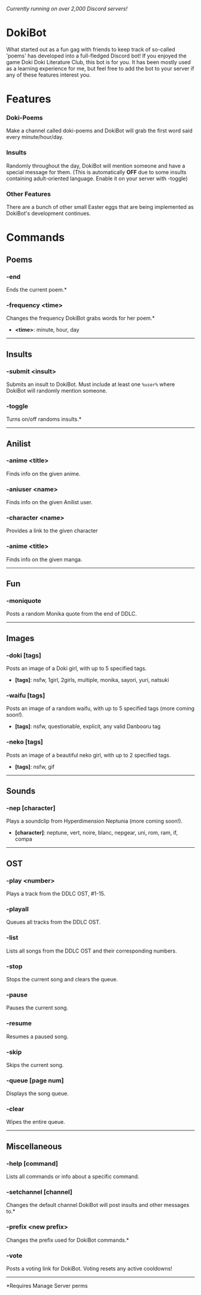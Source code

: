 *Currently running on over 2,000 Discord servers!*

# DokiBot

What started out as a fun gag with friends to keep track of so-called 'poems' has developed into a full-fledged Discord bot! If you enjoyed the game Doki Doki Literature Club, this bot is for you. It has been mostly used as a learning experience for me, but feel free to add the bot to your server if any of these features interest you.

# Features
### Doki-Poems
Make a channel called doki-poems and DokiBot will grab the first word said every minute/hour/day.
 
### Insults
Randomly throughout the day, DokiBot will mention someone and have a special message for them. (This is automatically **OFF** due to some insults containing adult-oriented language. Enable it on your server with -toggle)

### Other Features
There are a bunch of other small Easter eggs that are being implemented as DokiBot's development continues.

# Commands

## Poems
### -end
Ends the current poem.*

### -frequency \<time\>
Changes the frequency DokiBot grabs words for her poem.*
* **\<time\>**: minute, hour, day

---

## Insults
### -submit \<insult\>
Submits an insult to DokiBot. Must include at least one `%user%` where DokiBot will randomly mention someone.

### -toggle
Turns on/off randoms insults.*

---

## Anilist
### -anime \<title\>
Finds info on the given anime.

### -aniuser \<name\>
Finds info on the given Anilist user.

### -character \<name\>
Provides a link to the given character

### -anime \<title\>
Finds info on the given manga.

---

## Fun

### -moniquote
Posts a random Monika quote from the end of DDLC.

---

## Images
### -doki \[tags\]
Posts an image of a Doki girl, with up to 5 specified tags.
* **\[tags\]**: nsfw, 1girl, 2girls, multiple, monika, sayori, yuri, natsuki

### -waifu \[tags\]
Posts an image of a random waifu, with up to 5 specified tags (more coming soon!).
* **\[tags\]**: nsfw, questionable, explicit, any valid Danbooru tag

### -neko \[tags\]
Posts an image of a beautiful neko girl, with up to 2 specified tags.
* **\[tags\]**: nsfw, gif

---

## Sounds
### -nep \[character\]
Plays a soundclip from Hyperdimension Neptunia (more coming soon!).
* **\[character\]**: neptune, vert, noire, blanc, nepgear, uni, rom, ram, if, compa

---

## OST
### -play \<number\>
Plays a track from the DDLC OST, #1-15.

### -playall
Queues all tracks from the DDLC OST.

### -list
Lists all songs from the DDLC OST and their corresponding numbers.

### -stop
Stops the current song and clears the queue.

### -pause
Pauses the current song.

### -resume
Resumes a paused song.

### -skip
Skips the current song.

### -queue \[page num\]
Displays the song queue.

### -clear
Wipes the entire queue.

---

## Miscellaneous
### -help \[command\]
Lists all commands or info about a specific command.

### -setchannel \[channel\]
Changes the default channel DokiBot will post insults and other messages to.*

### -prefix \<new prefix\>
Changes the prefix used for DokiBot commands.*

### -vote
Posts a voting link for DokiBot. Voting resets any active cooldowns!

---

\*Requires Manage Server perms

